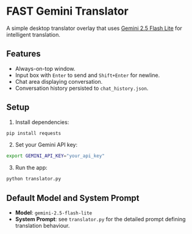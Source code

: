 # FAST Gemini Translator

A simple desktop translator overlay that uses [Gemini 2.5 Flash Lite](https://ai.google.dev/) for intelligent translation.

## Features

- Always-on-top window.
- Input box with `Enter` to send and `Shift+Enter` for newline.
- Chat area displaying conversation.
- Conversation history persisted to `chat_history.json`.

## Setup

1. Install dependencies:

```bash
pip install requests
```

2. Set your Gemini API key:

```bash
export GEMINI_API_KEY="your_api_key"
```

3. Run the app:

```bash
python translator.py
```

## Default Model and System Prompt

- **Model**: `gemini-2.5-flash-lite`
- **System Prompt**: see `translator.py` for the detailed prompt defining translation behaviour.


